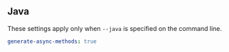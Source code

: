 ## Java

These settings apply only when `--java` is specified on the command line.

``` yaml $(java)
generate-async-methods: true
```